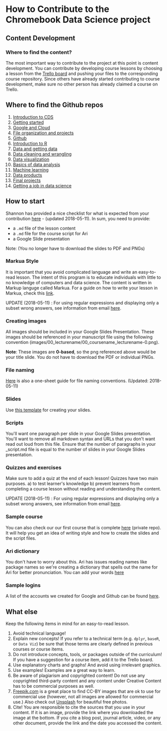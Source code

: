 # How to Contribute to the Chromebook Data Science project

## Content Development
### Where to find the content?
The most important way to contribute to the project at this point is content development. You can contribute by developing course lessons by choosing a lesson from the [Trello board](https://trello.com/b/6HPYp8jO/chromebook-data-science) and pushing your files to the corresponding course repository. Since others have already started contributing to course development, make sure no other person has already claimed a course on Trello.

## Where to find the Github repos

1. [Introduction to CDS](https://github.com/jhudsl/cds_intro)
2. [Getting started](https://github.com/jhudsl/cds_gettingstarted)
3. [Google and Cloud](https://github.com/jhudsl/cds_googlecloud)
4. [File organization and projects](https://github.com/jhudsl/cds_fileorganization)
5. [Github](https://github.com/jhudsl/cds_githubbasics)
6. [Introduction to R](https://github.com/jhudsl/cds_R)
7. [Data and getting data](https://github.com/jhudsl/cds_data)
8. [Data cleaning and wrangling]()
9. [Data visualization](https://github.com/jhudsl/cds_dataviz)
10. [Basics of data analysis]()
11. [Machine learning]()
12. [Data products]()
13. [Final projects]()
14. [Getting a job in data science]()

## How to start

Shannon has provided a nice checklist for what is expected from your contribution [here](https://docs.google.com/document/d/16pznQ1OG3sn2seCeaBRL6ig4tFeBQjKw7Ws_ndvraRU/edit) - (updated 2018-05-11). In sum, you need to provide:
* a `.md` file of the lesson content
* a `.md` file for the course script for Ari 
* a Google Slide presentation 

Note: (You no longer have to download the slides to PDF and PNGs)

### Markua Style

It is important that you avoid complicated language and write an easy-to-read lesson. The intent of this program is to educate individuals with little to no knowledge of computers and data science. The content is written in Markup languge called Markua. For a guide on how to write your lesson in Markua, check this [link](https://leanpub.com/markua/read#leanpub-auto-what-is-markua).

UPDATE (2018-05-11) : For using regular expressions and displaying only a subset wrong answers, see information from email [here](https://docs.google.com/document/d/1eW1K6JE6h-qeDmSy_ODtMsJr-4UojlXsvHQs75lDj-I/edit?usp=sharing).

### Creating images

All images should be included in your Google Slides Presentation. These images should be referenced in your manuscript file using the following convention (images/00_lecturename/00_coursename_lecturename-0.png). 

**Note**: These images are **0-based**, so the png referenced above would be your title slide. You do not have to download the PDF or individual PNGs. 

### File naming

[Here](https://docs.google.com/presentation/d/18ElVzRC4f8Z7pFH4dh4EmH-wb4GCQk1NzLSiItF1DlQ/edit#slide=id.p) is also a one-sheet guide for file naming conventions. (Updated: 2018-05-11)

### Slides

Use [this template](https://docs.google.com/presentation/d/143gvqcynq_bl7iVd2G9yjumwJJkAy0S6CyNCsrJ2LgE/edit#slide=id.p) for creating your slides.

### Scripts

You'll want one paragraph per slide in your Google Slides presentation. You'll want to remove all markdown syntax and URLs that you don't want read out loud from this file. Ensure that the number of paragraphs in your _script.md file is equal to the number of slides in your Google Slides presentation.

### Quizzes and exercises

Make sure to add a quiz at the end of each lesson! Quizzes have two main purposes. a) to test learner's knowledge b) prevent learners from completing a course lesson without reading and understanding the content.

UPDATE (2018-05-11) : For using regular expressions and displaying only a subset wrong answers, see information from email [here](https://docs.google.com/document/d/1eW1K6JE6h-qeDmSy_ODtMsJr-4UojlXsvHQs75lDj-I/edit?usp=sharing).

### Sample course

You can also check our our first course that is complete [here](https://github.com/jhudsl/cds_intro) (private repo). It will help you get an idea of writing style and how to create the slides and the script files.

### Ari dictionary

You don't have to worry about this. Ari has issues reading names like package names so we're creating a dictionary that spells out the name for Ari for better pronunciation. You can add your words [here](https://docs.google.com/spreadsheets/d/1RlZNiSV7CQhRLZj1-_EFTNEnErMjcpkVP_2NH6y73iQ/edit#gid=0)

### Sample logins

A list of the accounts we created for Google and Github can be found [here](https://docs.google.com/spreadsheets/d/1Cr0cwPR03ois5IOHzFHW044e_EGHlWRfTfQlOj_-rEs/edit?usp=sharing).

## What else

Keep the following items in mind for an easy-to-read lesson.

1. Avoid technical language!
2. Explain new concepts! If you refer to a technical term (e.g. `dplyr`, `baseR`, or `Data Viz`) be sure that those terms are clearly defined in previous courses or course items.
3. Do not introduce concepts, tools, or packages outside of the curriculum! If you have a suggestion for a course item, add it to the Trello board.
4. Use explanatory charts and graphs! And avoid using irrelevant graphics.
5. Use examples! Examples are a great way to learn.
6. Be aware of plagiarism and copyrighted content! Do not use any copyrighted third-party content and any content under Creative Content has to be commercial purposes as well.
7. [Freepik.com](https://www.freepik.com/) is a great place to find CC-BY images that are ok to use for commercial use (however, not all images are allowed for commercial use.) Also check out [Unsplash](https://unsplash.com/) for beautiful free photos.
8. Cite! You are responsible to cite the sources that you use in your content. If it is an image, provide the link where you downloaded the image at the bottom. If you cite a blog post, journal article, video, or any other document, provide the link and the date you accessed the content.
